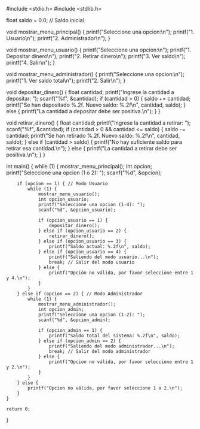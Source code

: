 #include <stdio.h>
#include <stdlib.h>

float saldo = 0.0; // Saldo inicial

void mostrar_menu_principal() {
    printf("Seleccione una opcion:\n");
    printf("1. Usuario\n");
    printf("2. Administrador\n");
}

void mostrar_menu_usuario() {
    printf("Seleccione una opcion:\n");
    printf("1. Depositar dinero\n");
    printf("2. Retirar dinero\n");
    printf("3. Ver saldo\n");
    printf("4. Salir\n");
}

void mostrar_menu_administrador() {
    printf("Seleccione una opcion:\n");
    printf("1. Ver saldo total\n");
    printf("2. Salir\n");
}

void depositar_dinero() {
    float cantidad;
    printf("Ingrese la cantidad a depositar: ");
    scanf("%f", &cantidad);
    if (cantidad > 0) {
        saldo += cantidad;
        printf("Se han depositado %.2f. Nuevo saldo: %.2f\n", cantidad, saldo);
    } else {
        printf("La cantidad a depositar debe ser positiva.\n");
    }
}

void retirar_dinero() {
    float cantidad;
    printf("Ingrese la cantidad a retirar: ");
    scanf("%f", &cantidad);
    if (cantidad > 0 && cantidad <= saldo) {
        saldo -= cantidad;
        printf("Se han retirado %.2f. Nuevo saldo: %.2f\n", cantidad, saldo);
    } else if (cantidad > saldo) {
        printf("No hay suficiente saldo para retirar esa cantidad.\n");
    } else {
        printf("La cantidad a retirar debe ser positiva.\n");
    }
}

int main() {
    while (1) {
        mostrar_menu_principal();
        int opcion;
        printf("Seleccione una opcion (1 o 2): ");
        scanf("%d", &opcion);
        
        if (opcion == 1) { // Modo Usuario
            while (1) {
                mostrar_menu_usuario();
                int opcion_usuario;
                printf("Seleccione una opcion (1-4): ");
                scanf("%d", &opcion_usuario);
                
                if (opcion_usuario == 1) {
                    depositar_dinero();
                } else if (opcion_usuario == 2) {
                    retirar_dinero();
                } else if (opcion_usuario == 3) {
                    printf("Saldo actual: %.2f\n", saldo);
                } else if (opcion_usuario == 4) {
                    printf("Saliendo del modo usuario...\n");
                    break; // Salir del modo usuario
                } else {
                    printf("Opción no válida, por favor seleccione entre 1 y 4.\n");
                }
            }
        } else if (opcion == 2) { // Modo Administrador
            while (1) {
                mostrar_menu_administrador();
                int opcion_admin;
                printf("Seleccione una opcion (1-2): ");
                scanf("%d", &opcion_admin);
                
                if (opcion_admin == 1) {
                    printf("Saldo total del sistema: %.2f\n", saldo);
                } else if (opcion_admin == 2) {
                    printf("Saliendo del modo administrador...\n");
                    break; // Salir del modo administrador
                } else {
                    printf("Opcion no válida, por favor seleccione entre 1 y 2.\n");
                }
            }
        } else {
            printf("Opcion no válida, por favor seleccione 1 o 2.\n");
        }
    }

    return 0;
}
